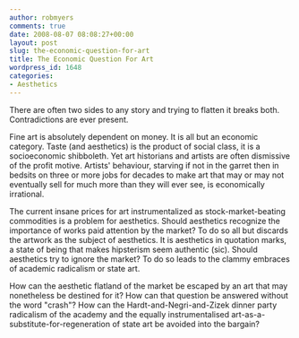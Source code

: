 ```yaml
---
author: robmyers
comments: true
date: 2008-08-07 08:08:27+00:00
layout: post
slug: the-economic-question-for-art
title: The Economic Question For Art
wordpress_id: 1648
categories:
- Aesthetics
---
```


There are often two sides to any story and trying to flatten it breaks both. Contradictions are ever present.  
  
Fine art is absolutely dependent on money. It is all but an economic category. Taste (and aesthetics) is the product of social class, it is a socioeconomic shibboleth. Yet art historians and artists are often dismissive of the profit motive. Artists' behaviour, starving if not in the garret then in bedsits on three or more jobs for decades to make art that may or may not eventually sell for much more than they will ever see, is economically irrational.  
  
The current insane prices for art instrumentalized as stock-market-beating commodities is a problem for aesthetics. Should aesthetics recognize the importance of works paid attention by the market? To do so all but discards the artwork as the subject of aesthetics. It is aesthetics in quotation marks, a state of being that makes hipsterism seem authentic (sic). Should aesthetics try to ignore the market? To do so leads to the clammy embraces of academic radicalism or state art.  
  
How can the aesthetic flatland of the market be escaped by an art that may nonetheless be destined for it? How can that question be answered without the word "crash"? How can the Hardt-and-Negri-and-Zizek dinner party radicalism of the academy and the equally instrumentalised art-as-a-substitute-for-regeneration of state art be avoided into the bargain?  


